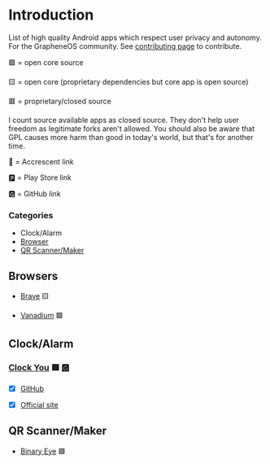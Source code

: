 # Introduction

List of high quality Android apps which respect user privacy and autonomy. For the GrapheneOS community. See [contributing page](CONTRIBUTING.md) to contribute.

🟩 = open core source

🟨 = open core (proprietary dependencies but core app is open source)

🟥 = proprietary/closed source

I count source available apps as closed source. They don't help user freedom as legitimate forks aren't allowed. You should also be aware that GPL causes more harm than good in today's world, but that's for another time.

🌙 = Accrescent link

🅿 = Play Store link

🅶 = GitHub link



### Categories
- Clock/Alarm
- [Browser](#browsers)
- [QR Scanner/Maker](/apps/qr-scanner.md)

## Browsers

- [Brave](apps/brave.md)  🟨

- [Vanadium](https://grapheneos.org/features#vanadium) 🟩

## Clock/Alarm
### [Clock You](https://github.com/you-apps/ClockYou) 🟩 [🅶 ](https://github.com/you-apps/ClockYou)

- [x] [GitHub](https://github.com/you-apps/ClockYou)
- [x] [Official site](https://you-apps.net/)


## QR Scanner/Maker
- [Binary Eye](/apps/qr-scanner.md) 🟩
